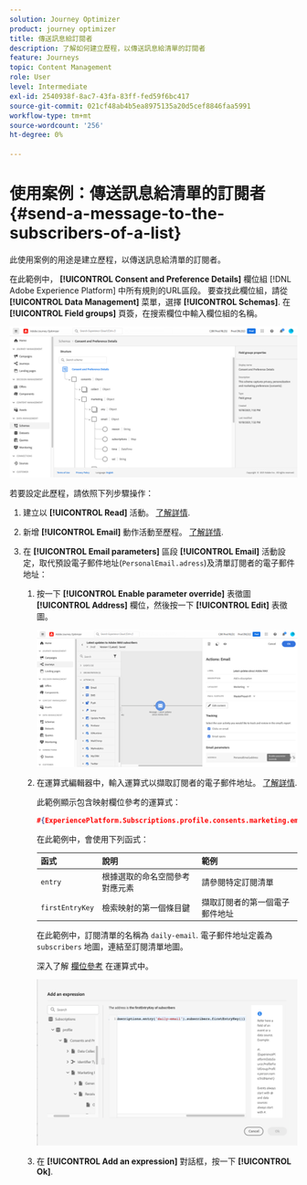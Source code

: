```yaml
---
solution: Journey Optimizer
product: journey optimizer
title: 傳送訊息給訂閱者
description: 了解如何建立歷程，以傳送訊息給清單的訂閱者
feature: Journeys
topic: Content Management
role: User
level: Intermediate
exl-id: 2540938f-8ac7-43fa-83ff-fed59f6bc417
source-git-commit: 021cf48ab4b5ea8975135a20d5cef8846faa5991
workflow-type: tm+mt
source-wordcount: '256'
ht-degree: 0%

---
```


# 使用案例：傳送訊息給清單的訂閱者{#send-a-message-to-the-subscribers-of-a-list}

此使用案例的用途是建立歷程，以傳送訊息給清單的訂閱者。

在此範例中， **[!UICONTROL Consent and Preference Details]** 欄位組 [!DNL Adobe Experience Platform] 中所有規則的URL區段。 要查找此欄位組，請從 **[!UICONTROL Data Management]** 菜單，選擇 **[!UICONTROL Schemas]**. 在 **[!UICONTROL Field groups]** 頁簽，在搜索欄位中輸入欄位組的名稱。

![此欄位群組包含訂閱元素](assets/consent-and-preference-details-field-group.png)

若要設定此歷程，請依照下列步驟操作：

1. 建立以 **[!UICONTROL Read]** 活動。 [了解詳情](journey-gs.md).
1. 新增 **[!UICONTROL Email]** 動作活動至歷程。 [了解詳情](journeys-message.md).
1. 在 **[!UICONTROL Email parameters]** 區段 **[!UICONTROL Email]** 活動設定，取代預設電子郵件地址(`PersonalEmail.adress`)及清單訂閱者的電子郵件地址：

   1. 按一下 **[!UICONTROL Enable parameter override]** 表徵圖 **[!UICONTROL Address]** 欄位，然後按一下 **[!UICONTROL Edit]** 表徵圖。

      ![](assets/message-to-subscribers-uc-1.png)

   1. 在運算式編輯器中，輸入運算式以擷取訂閱者的電子郵件地址。 [了解詳情](expression/expressionadvanced.md).

      此範例顯示包含映射欄位參考的運算式：

      ```json
      #{ExperiencePlatform.Subscriptions.profile.consents.marketing.email.subscriptions.entry('daily-email').subscribers.firstEntryKey()}
      ```

      在此範例中，會使用下列函式：

      | 函式 | 說明 | 範例 |
      | --- | --- | --- |
      | `entry` | 根據選取的命名空間參考對應元素 | 請參閱特定訂閱清單 |
      | `firstEntryKey` | 檢索映射的第一個條目鍵 | 擷取訂閱者的第一個電子郵件地址 |

      在此範例中，訂閱清單的名稱為 `daily-email`. 電子郵件地址定義為 `subscribers` 地圖，連結至訂閱清單地圖。

      深入了解 [欄位參考](expression/field-references.md) 在運算式中。

      ![](assets/message-to-subscribers-uc-2.png)

   1. 在 **[!UICONTROL Add an expression]** 對話框，按一下 **[!UICONTROL Ok]**.
